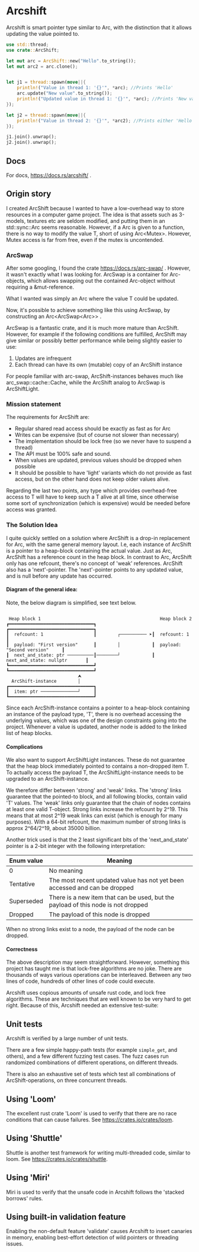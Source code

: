 # Arcshift

Arcshift is smart pointer type similar to Arc, with the distinction that it allows updating
the value pointed to.

```rust
use std::thread;
use crate::ArcShift;

let mut arc = ArcShift::new("Hello".to_string());
let mut arc2 = arc.clone();


let j1 = thread::spawn(move||{
    println!("Value in thread 1: '{}'", *arc); //Prints 'Hello'
    arc.update("New value".to_string());
    println!("Updated value in thread 1: '{}'", *arc); //Prints 'New value'
});

let j2 = thread::spawn(move||{
    println!("Value in thread 2: '{}'", *arc2); //Prints either 'Hello' or 'New value', depending on scheduling
});

j1.join().unwrap();
j2.join().unwrap();
```

## Docs

For docs, <https://docs.rs/arcshift/> .


## Origin story

I created ArcShift because I wanted to have a low-overhead way to store resources in a computer game project.
The idea is that assets such as 3-models, textures etc are seldom modified, and putting them in an std::sync::Arc
seems reasonable. However, if a Arc<T> is given to a function, there is no way to modify the value T, short of
using Arc<Mutex<T>>. However, Mutex access is far from free, even if the mutex is uncontended.

### ArcSwap

After some googling, I found the crate <https://docs.rs/arc-swap/> . However, it wasn't exactly what
I was looking for. ArcSwap is a container for Arc<T>-objects, which allows swapping out the contained
Arc-object without requiring a &mut-reference.

What I wanted was simply an Arc<T> where the value T could be updated.

Now, it's possible to achieve something like this using ArcSwap, by constructing an Arc<ArcSwap<Arc<T>>> .

ArcSwap is a fantastic crate, and it is much more mature than ArcShift.
However, for example if the following conditions are fulfilled, ArcShift may give similar
or possibly better performance while being slightly easier to use:

1) Updates are infrequent
2) Each thread can have its own (mutable) copy of an ArcShift instance

For people familiar with arc-swap, ArcShift-instances behaves much like arc_swap::cache::Cache, while
the ArcShift analog to ArcSwap is ArcShiftLight.

### Mission statement

The requirements for ArcShift are:

 * Regular shared read access should be exactly as fast as for Arc<T>
 * Writes can be expensive (but of course not slower than necessary)
 * The implementation should be lock free (so we never have to suspend a thread)
 * The API must be 100% safe and sound.
 * When values are updated, previous values should be dropped when possible 
 * It should be possible to have 'light' variants which do not provide as fast access,
   but on the other hand does not keep older values alive.

Regarding the last two points, any type which provides overhead-free access to T will
have to keep such a T alive at all time, since otherwise some sort of synchronization (which is expensive)
would be needed before access was granted.

### The Solution Idea

I quite quickly settled on a solution where ArcShift is a drop-in replacement for Arc, with the same
general memory layout. I.e, each instance of ArcShift is a pointer to a heap-block containing the actual value.
Just as Arc, ArcShift has a reference count in the heap block. In contrast to Arc, ArcShift only has one refcount,
there's no concept of 'weak' references. ArcShift also has a 'next'-pointer. The 'next'-pointer points to
any updated value, and is null before any update has occurred.


#### Diagram of the general idea:

Note, the below diagram is simplified, see text below.
```

 Heap block 1                                             Heap block 2
┏━━━━━━━━━━━━━━━━━━━━━━━━━━━━━━━━┓                     ┏━━━━━━━━━━━━━━━━━━━━━━━━━━━━━━━━┓
┃  refcount: 1                   ┃        ┌────────── ➤┃  refcount: 1                   ┃
┃  payload: "First version"      ┃        │            ┃  payload: "Second version"     ┃
┃  next_and_state: ptr ──────────┃────────┘            ┃  next_and_state: nullptr       ┃
┗━━━━━━━━━━━━━━━━━━━━━━━━━━━━━━━━┛                     ┗━━━━━━━━━━━━━━━━━━━━━━━━━━━━━━━━┛
                           ⮝
  ArcShift-instance        │
┏━━━━━━━━━━━━━━━━━━━━━━━━━━━━━━━━┓
┃  item: ptr ──────────────┘     ┃
┗━━━━━━━━━━━━━━━━━━━━━━━━━━━━━━━━┛

```

Since each ArcShift-instance contains a pointer to a heap-block containing an instance of the payload type, 'T',
there is no overhead accessing the underlying values, which was one of the design constraints going into the
project. Whenever a value is updated, another node is added to the linked list of heap blocks.

#### Complications

We also want to support ArcShiftLight instances. These do not guarantee that the heap block immediately
pointed to contains a non-dropped item T. To actually access the payload T, the ArcShiftLight-instance needs
to be upgraded to an ArcShift-instance.

We therefore differ between 'strong' and 'weak' links. The 'strong' links guarantee that the pointed-to
block, and all following blocks, contain valid 'T' values. The 'weak' links only guarantee that the chain
of nodes contains at least one valid T-object. Strong links increase the refcount by 2^19. This means
that at most 2^19 weak links can exist (which is enough for many purposes). With a 64-bit refcount,
the maximum number of strong links is approx 2^64/2^19, about 35000 billion.

Another trick used is that the 2 least significant bits of the 'next_and_state' pointer is a 2-bit integer
with the following interpretation:


| Enum value | Meaning                                                                           |
|------------|-----------------------------------------------------------------------------------|
| 0          | No meaning                                                                        |
| Tentative  | The most recent updated value has not yet been accessed and can be dropped        |
| Superseded | There is a new item that can be used, but the payload of this node is not dropped |
| Dropped    | The payload of this node is dropped                                               |


When no strong links exist to a node, the payload of the node can be dropped.

#### Correctness

The above description may seem straightforward. However, something this project has taught me is that
lock-free algorithms are no joke. There are thousands of ways various operations can be interleaved.
Between any two lines of code, hundreds of other lines of code could execute.

Arcshift uses copious amounts of unsafe rust code, and lock free algorithms.
These are techniques that are well known to be very hard to get right.
Because of this, Arcshift needed an extensive test-suite:

## Unit tests
Arcshift is verified by a large number of unit tests.

There are a few simple happy-path tests (for example `simple_get`, and others),
and a few different fuzzing test cases. The fuzz cases run randomized combinations
of different operations, on different threads.

There is also an exhaustive set of tests which test all combinations of ArcShift-operations,
on three concurrent threads.


## Using 'Loom'
The excellent rust crate 'Loom' is used to verify that there are no race conditions that
can cause failures. See <https://crates.io/crates/loom>.

## Using 'Shuttle'
Shuttle is another test framework for writing multi-threaded code, similar to loom.
See <https://crates.io/crates/shuttle>.

## Using 'Miri'
Miri is used to verify that the unsafe code in Arcshift follows the 'stacked borrows' rules.

## Using built-in validation feature
Enabling the non-default feature 'validate' causes Arcshift to insert canaries in memory,
enabling best-effort detection of wild pointers or threading issues.












